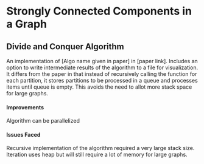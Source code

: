 # Strongly Connected Components in a Graph

## Divide and Conquer Algorithm

An implementation of [Algo name given in paper] in [paper link]. Includes an option to write intermediate results of the algorithm to a file for visualization. It differs from the paper in that instead of recursively calling the function for each partition, it stores partitions to be processed in a queue and processes items until queue is empty. This avoids the need to allot more stack space for large graphs.

#### Improvements
Algorithm can be parallelized

#### Issues Faced
Recursive implementation of the algorithm required a very large stack size. Iteration uses heap but will still require a lot of memory for large graphs.
